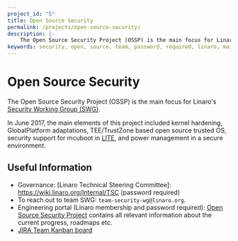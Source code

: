 ```yaml
---
project_id: "5"
title: Open Source Security
permalink: /projects/open-source-security/
description: |-
    The Open Source Security Project (OSSP) is the main focus for Linaro's Security Working Group (SWG).
keywords: security, open, source, team, password, required, linaro, main, information, project
---
```

# Open Source Security
The Open Source Security Project (OSSP) is the main focus for Linaro's [Security Working Group (SWG)](https://www.linaro.org/core/security/).

In June 2017, the main elements of this project included kernel hardening, GlobalPlatform adaptations, TEE/TrustZone based open source trusted OS, security support for mcuboot in [LITE](https://www.linaro.org/groups/lite/), and power management in a secure environment.

## Useful Information

- Governance: [Linaro Technical Steering Committee]: https://wiki.linaro.org/Internal/TSC (password required)
- To reach out to team SWG: `team-security-wg@linaro.org`.
- Engineering portal (Linaro membership and password required): [Open Source Security Project](https://collaborate.linaro.org/pages/viewpage.action?pageId=47843172) contains all relevant information about the current progress, roadmaps etc.
- [JIRA Team Kanban board](https://projects.linaro.org/secure/RapidBoard.jspa?rapidView=134)
